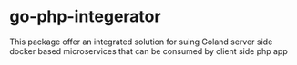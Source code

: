 # go-php-integerator
 This package offer an integrated solution for suing Goland server side docker based microservices that can be consumed by client side php app
